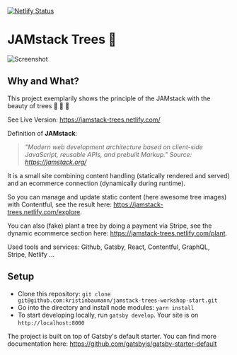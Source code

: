 [![Netlify Status](https://api.netlify.com/api/v1/badges/55a26679-f7fc-4451-be23-df40e7907f74/deploy-status)](https://app.netlify.com/sites/jamstack-trees/deploys)

# JAMstack Trees :evergreen_tree:

![Screenshot](https://raw.githubusercontent.com/kristinbaumann/jamstack-trees/master/screenshot.png)

## Why and What?

This project exemplarily shows the principle of the JAMstack with the beauty of trees :evergreen_tree: :deciduous_tree: :palm_tree:

See Live Version: https://jamstack-trees.netlify.com/

Definition of **JAMstack**:

> _"Modern web development architecture based on client-side JavaScript, reusable APIs, and prebuilt Markup."
> Source: https://jamstack.org/_

It is a small site combining content handling (statically rendered and served) and an ecommerce connection (dynamically during runtime).

So you can manage and update static content (here awesome tree images) with Contentful, see the result here: https://jamstack-trees.netlify.com/explore.

You can also (fake) plant a tree by doing a payment via Stripe, see the dynamic ecommerce section here: https://jamstack-trees.netlify.com/plant.

Used tools and services: Github, Gatsby, React, Contentful, GraphQL, Stripe, Netlify ...

## Setup

- Clone this repository: `git clone git@github.com:kristinbaumann/jamstack-trees-workshop-start.git`
- Go into the directory and install node modules: `yarn install`
- To start developing locally, run `gatsby develop`. Your site is on `http://localhost:8000`

The project is built on top of Gatsby's default starter. You can find more documentation here: https://github.com/gatsbyjs/gatsby-starter-default
